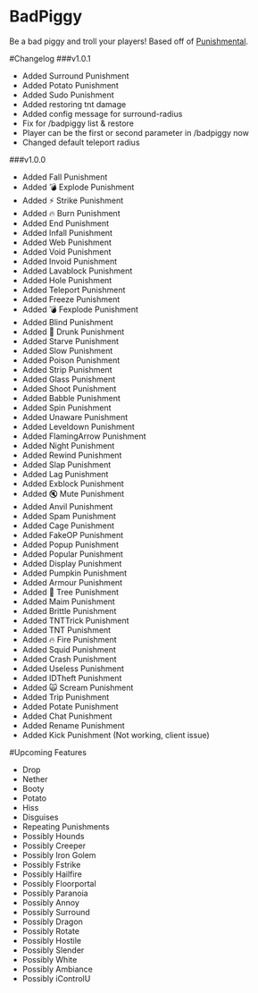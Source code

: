 # BadPiggy
Be a bad piggy and troll your players! Based off of [Punishmental](http://dev.bukkit.org/bukkit-plugins/punishmental/). 

#Changelog
###v1.0.1
* Added Surround Punishment
* Added Potato Punishment
* Added Sudo Punishment
* Added restoring tnt damage
* Added config message for surround-radius
* Fix for /badpiggy list & restore
* Player can be the first or second parameter in /badpiggy now
* Changed default teleport radius

###v1.0.0
* Added Fall Punishment
* Added :bomb: Explode Punishment 
* Added :zap: Strike Punishment
* Added :fire: Burn Punishment
* Added End Punishment
* Added Infall Punishment
* Added Web Punishment
* Added Void Punishment
* Added Invoid Punishment
* Added Lavablock Punishment
* Added Hole Punishment
* Added Teleport Punishment
* Added Freeze Punishment
* Added :bomb: Fexplode Punishment
* Added Blind Punishment
* Added :beer: Drunk Punishment
* Added Starve Punishment
* Added Slow Punishment
* Added Poison Punishment
* Added Strip Punishment
* Added Glass Punishment
* Added Shoot Punishment
* Added Babble Punishment
* Added Spin Punishment
* Added Unaware Punishment
* Added Leveldown Punishment
* Added FlamingArrow Punishment
* Added Night Punishment
* Added Rewind Punishment
* Added Slap Punishment
* Added Lag Punishment
* Added Exblock Punishment
* Added :mute: Mute Punishment
* Added Anvil Punishment
* Added Spam Punishment
* Added Cage Punishment
* Added FakeOP Punishment
* Added Popup Punishment
* Added Popular Punishment
* Added Display Punishment
* Added Pumpkin Punishment
* Added Armour Punishment
* Added :deciduous_tree: Tree Punishment
* Added Maim Punishment
* Added Brittle Punishment
* Added TNTTrick Punishment 
* Added TNT Punishment
* Added :fire: Fire Punishment
* Added Squid Punishment
* Added Crash Punishment
* Added Useless Punishment
* Added IDTheft Punishment
* Added :scream_cat: Scream Punishment
* Added Trip Punishment
* Added Potate Punishment
* Added Chat Punishment
* Added Rename Punishment
* Added Kick Punishment (Not working, client issue)

#Upcoming Features
* Drop
* Nether
* Booty
* Potato
* Hiss
* Disguises
* Repeating Punishments
* Possibly Hounds
* Possibly Creeper
* Possibly Iron Golem
* Possibly Fstrike
* Possibly Hailfire
* Possibly Floorportal
* Possibly Paranoia
* Possibly Annoy
* Possibly Surround
* Possibly Dragon
* Possibly Rotate
* Possibly Hostile
* Possibly Slender
* Possibly White
* Possibly Ambiance
* Possibly iControlU
